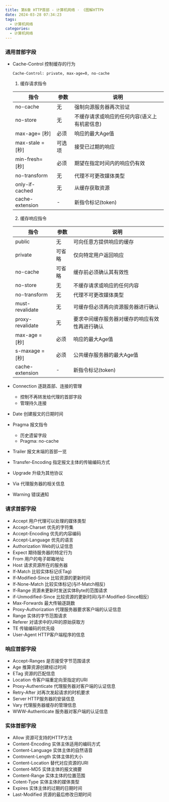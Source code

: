 ```yaml
---
title: 第6章 HTTP首部 - 计算机网络 · 《图解HTTP》
date: 2024-03-28 07:34:23
tags:
  - 计算机网络
categories:
  - 计算机网络
---
```


### 通用首部字段

- Cache-Control 控制缓存的行为

  ```HTTP
  Cache-Control: private, max-age=0, no-cache
  ```

  1. 缓存请求指令

  | 指令             | 参数   | 说明                                         |
  | ---------------- | ------ | -------------------------------------------- |
  | no-cache         | 无     | 强制向源服务器再次验证                       |
  | no-store         | 无     | 不缓存请求或响应的任何内容(语义上有机密信息) |
  | max-age= [秒]    | 必须   | 响应的最大Age值                              |
  | max-stale = [秒] | 可选项 | 接受已过期的响应                             |
  | min-fresh= [秒]  | 必须   | 期望在指定时间内的响应仍有效                 |
  | no-transform     | 无     | 代理不可更改媒体类型                         |
  | only-if-cached   | 无     | 从缓存获取资源                               |
  | cache-extension  | -      | 新指令标记(token)                            |

  2. 缓存响应指令

  | 指令             | 参数   | 说明                                           |
  | ---------------- | ------ | ---------------------------------------------- |
  | public           | 无     | 可向任意方提供响应的缓存                       |
  | private          | 可省略 | 仅向特定用户返回响应                           |
  | no-cache         | 可省略 | 缓存前必须确认其有效性                         |
  | no-store         | 无     | 不缓存请求或响应的任何内容                     |
  | no-transform     | 无     | 代理不可更改媒体类型                           |
  | must-revalidate  | 无     | 可缓存但必须再向资源服务器进行确认             |
  | proxy-revalidate | 无     | 要求中间缓存服务器对缓存的响应有效性再进行确认 |
  | max-age = [秒]   | 必须   | 响应的最大Age值                                |
  | s-maxage = [秒]  | 必须   | 公共缓存服务器的最大Age值                      |
  | cache-extension  | -      | 新指令标记(token)                              |

- Connection 逐跳首部、连接的管理
  - 控制不再转发给代理的首部字段
  - 管理持久连接
- Date 创建报文的日期时间
- Pragma 报文指令
  - 历史遗留字段
  - Pragma: no-cache
- Trailer 报文末端的首部一览
- Transfer-Encoding 指定报文主体的传输编码方式
- Upgrade 升级为其他协议
- Via 代理服务器的相关信息
- Warning 错误通知

### 请求首部字段

- Accept 用户代理可以处理的媒体类型
- Accept-Charset 优先的字符集
- Accept-Encoding 优先的内容编码
- Accept-Language 优先的语言
- Authorization Web的认证信息
- Expect 期待服务器的特定行为
- From 用户的电子邮箱地址
- Host 请求资源所在的服务器
- If-Match 比较实体标记(ETag)
- If-Modified-Since 比较资源的更新时间
- If-None-Match 比较实体标记(与If-Match相反)
- If-Range 资源未更新时发送实体Byte的范围请求
- if-Unmodified-Since 比较资源的更新时间(与If-Modified-Since相反)
- Max-Forwards 最大传输逐跳数
- Proxy-Authorization 代理服务器要求客户端的认证信息
- Range 实体的字节范围请求
- Referer 对请求中的URI的原始获取方
- TE 传输编码的优先级
- User-Agent HTTP客户端程序的信息

### 响应首部字段

- Accept-Ranges 是否接受字节范围请求
- Age 推算资源创建经过时间
- ETag 资源的匹配信息
- Location 令客户端重定向至指定的URI
- Proxy-Authenticate 代理服务器对客户端的认证信息
- Retry-After 对再次发起请求的时机要求
- Server HTTP服务器的安装信息
- Vary 代理服务器缓存的管理信息
- WWW-Authenticate 服务器对客户端的认证信息

### 实体首部字段

- Allow 资源可支持的HTTP方法
- Content-Encoding 实体主体适用的编码方式
- Content-Language 实体主体的自然语音
- Contnnent-Length 实体主体的大小
- Content-Location 替代对应资源的URI
- Content-MD5 实体主体的报文摘要
- Content-Range 实体主体的位置范围
- Cotent-Type 实体主体的媒体类型
- Expires 实体主体的过期的日期时间
- Last-Modified 资源的最后修改日期时间
